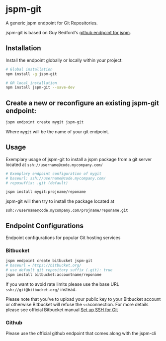 jspm-git
==========

A generic jspm endpoint for Git Repositories.

jspm-git is based on Guy Bedford's [github endpoint for jspm](https://github.com/jspm/github/).

## Installation

Install the endpoint globally or locally within your project:

```bash
# Global installation
npm install -g jspm-git

# OR local installation
npm install jspm-git --save-dev

```

## Create a new or reconfigure an existing jspm-git endpoint:

```bash
jspm endpoint create mygit jspm-git
```
Where `mygit` will be the name of your git endpoint.


## Usage
Exemplary usage of jspm-git to install a jspm package from a git server located at `ssh://username@code.mycompany.com/`

```bash
# Exemplary endpoint configuration of mygit
# baseurl: ssh://username@code.mycompany.com/
# reposuffix: .git (default)

jspm install mygit:projname/reponame
```

jspm-git will then try to install the package located at
```
ssh://username@code.mycompany.com/projname/reponame.git
```

## Endpoint Configurations
Endpoint configurations for popular Git hosting services
### Bitbucket
```bash
jspm endpoint create bitbucket jspm-git
# baseurl = https://bitbucket.org/
# use default git repository suffix (.git): true
jspm install bitbucket:accountname/reponame
```

If you want to avoid rate limits please use the base URL `ssh://git@bitbucket.org/` instead.

Please note that you've to upload your public key to your Bitbucket account or otherwise Bitbucket will refuse the `ssh`connection. For more details please see official Bitbucket manual [Set up SSH for Git](https://confluence.atlassian.com/display/BITBUCKET/Set+up+SSH+for+Git)
### Github
Please use the official github endpoint that comes along with the jspm-cli
